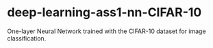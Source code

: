 # deep-learning-ass1-nn-CIFAR-10
One-layer Neural Network trained with the CIFAR-10 dataset for image classification.
